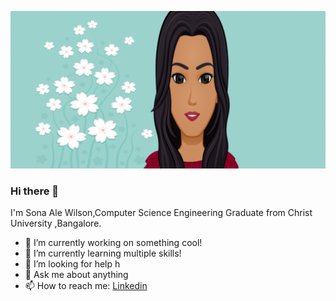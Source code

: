 
![](https://github.com/SonaAle77/SonaAle77/blob/cdd80436b359450e8dfdbf0a626f29aa6d8aeaf0/Untitled%201.png)

### Hi there 👋
I'm Sona Ale Wilson,Computer Science Engineering Graduate from Christ University ,Bangalore.


- 🔭 I’m currently working on something cool!
- 🌱 I’m currently learning multiple skills!
- 🤔 I’m looking for help h
- 💬 Ask me about anything
- 📫 How to reach me: [Linkedin](www.linkedin.com/in/sona-wilson-a2b8aa179)


